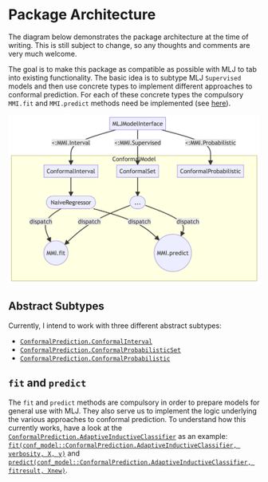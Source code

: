 
# Package Architecture

The diagram below demonstrates the package architecture at the time of writing. This is still subject to change, so any thoughts and comments are very much welcome.

The goal is to make this package as compatible as possible with MLJ to tab into existing functionality. The basic idea is to subtype MLJ `Supervised` models and then use concrete types to implement different approaches to conformal prediction. For each of these concrete types the compulsory `MMI.fit` and `MMI.predict` methods need be implemented (see [here](https://alan-turing-institute.github.io/MLJ.jl/v0.18/adding_models_for_general_use/#Supervised-models)).

![](architecture_files/figure-commonmark/mermaid-figure-1.png)

## Abstract Subtypes

Currently, I intend to work with three different abstract subtypes:

- [`ConformalPrediction.ConformalInterval`](@ref)
- [`ConformalPrediction.ConformalProbabilisticSet`](@ref)
- [`ConformalPrediction.ConformalProbabilistic`](@ref)

## `fit` and `predict`

The `fit` and `predict` methods are compulsory in order to prepare models for general use with MLJ. They also serve us to implement the logic underlying the various approaches to conformal prediction. To understand how this currently works, have a look at the [`ConformalPrediction.AdaptiveInductiveClassifier`](@ref) as an example: [`fit(conf_model::ConformalPrediction.AdaptiveInductiveClassifier, verbosity, X, y)`](@ref) and [`predict(conf_model::ConformalPrediction.AdaptiveInductiveClassifier, fitresult, Xnew)`](@ref).
